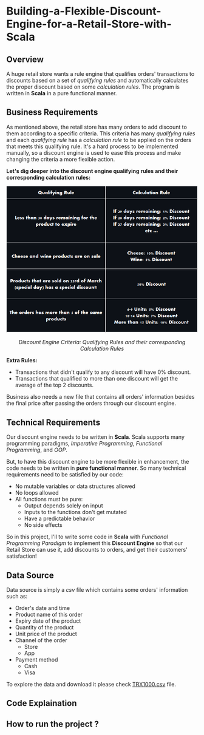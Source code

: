 # Building-a-Flexible-Discount-Engine-for-a-Retail-Store-with-Scala

## Overview ##

A huge retail store wants a rule engine that qualifies orders' transactions to discounts based on a set of *qualifying rules* and automatically calculates the proper discount based on some *calculation rules*. The program is written in __Scala__ in a pure functional manner.

## Business Requirements ##

As mentioned above, the retail store has many orders to add discount  to them according to a specific criteria. This criteria has many *qualifying rules* and each *qualifying rule* has a *calculation rule* to be applied on the orders that meets this qualifying rule. It's a hard process to be implemented manually, so a discount engine is used to ease this process and make changing the criteria a more flexible action.

__Let's dig deeper into the discount engine qualifying rules and their corresponding calculation rules:__
<div align="center">
  <img src="images/Discount Criteria.png" alt="Image">
  <p><em>Discount Engine Criteria: Qualifying Rules and their corresponding Calculation Rules</em></p>
</div>

__Extra Rules:__

* Transactions that didn't qualify to any discount will have 0% discount.
* Transactions that qualified to more than one discount will get the average of the top 2 discounts.

Business also needs a new file that contains all orders' information besides the final price after passing the orders through our discount engine.

## Technical Requirements ##

Our discount engine needs to be written in __Scala__. Scala supports many programming paradigms, *Imperative Programming*, *Functional Programming*, and *OOP*.

But, to have this discount engine to be more flexible in enhancement, the code needs to be written in __pure functional manner__. So many technical requirements need to be satisfied by our code:

* No mutable variables or data structures allowed
* No loops allowed
* All functions must be pure:
    * Output depends solely on input
    * Inputs to the functions don't get mutated
    * Have a predictable behavior
    * No side effects

So in this project, I'll to write some code in __Scala__ with *Functional Programming Paradigm* to implement this __Discount Engine__ so that our Retail Store can use it, add discounts to orders, and get their customers' satisfaction!

## Data Source ##

Data source is simply a *csv* file which contains some orders' information such as:
* Order's date and time
* Product name of this order
* Expiry date of the product
* Quantity of the product
* Unit price of the product
* Channel of the order
    * Store
    * App
* Payment method
    * Cash
    * Visa

To explore the data and download it please check [TRX1000.csv](data/TRX1000.csv) file.

## Code Explaination ##


## How to run the project ? ##
